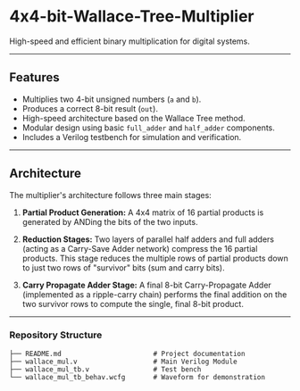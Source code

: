 # 4x4-bit-Wallace-Tree-Multiplier
High-speed and efficient binary multiplication for digital systems.

---
## Features

* Multiplies two 4-bit unsigned numbers (`a` and `b`).
* Produces a correct 8-bit result (`out`).
* High-speed architecture based on the Wallace Tree method.
* Modular design using basic `full_adder` and `half_adder` components.
* Includes a Verilog testbench for simulation and verification.

---
## Architecture

The multiplier's architecture follows three main stages:

1.  **Partial Product Generation:** A 4x4 matrix of 16 partial products is generated by ANDing the bits of the two inputs.

2.  **Reduction Stages:** Two layers of parallel half adders and full adders (acting as a Carry-Save Adder network) compress the 16 partial products. This stage reduces the multiple rows of partial products down to just two rows of "survivor" bits (sum and carry bits).

3.  **Carry Propagate Adder Stage:** A final 8-bit Carry-Propagate Adder (implemented as a ripple-carry chain) performs the final addition on the two survivor rows to compute the single, final 8-bit product.

---

### Repository Structure
```text
├── README.md                       # Project documentation
├── wallace_mul.v                   # Main Verilog Module
├── wallace_mul_tb.v                # Test bench
└── wallace_mul_tb_behav.wcfg       # Waveform for demonstration
```
